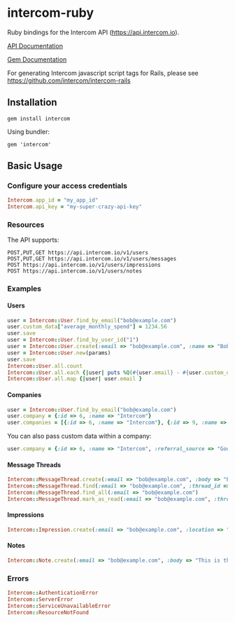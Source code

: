 # intercom-ruby

Ruby bindings for the Intercom API (https://api.intercom.io).

[API Documentation](https://api.intercom.io/docs)

[Gem Documentation](http://rubydoc.info/github/intercom/intercom-ruby/master/frames)

For generating Intercom javascript script tags for Rails, please see https://github.com/intercom/intercom-rails

## Installation

    gem install intercom

Using bundler:

    gem 'intercom'

## Basic Usage

### Configure your access credentials

```ruby
Intercom.app_id = "my_app_id"
Intercom.api_key = "my-super-crazy-api-key"
```

### Resources

The API supports:

    POST,PUT,GET https://api.intercom.io/v1/users
    POST,PUT,GET https://api.intercom.io/v1/users/messages
    POST https://api.intercom.io/v1/users/impressions
    POST https://api.intercom.io/v1/users/notes

### Examples

#### Users

```ruby
user = Intercom::User.find_by_email("bob@example.com")
user.custom_data["average_monthly_spend"] = 1234.56
user.save
user = Intercom::User.find_by_user_id("1")
user = Intercom::User.create(:email => "bob@example.com", :name => "Bob Smith")
user = Intercom::User.new(params)
user.save
Intercom::User.all.count
Intercom::User.all.each {|user| puts %Q(#{user.email} - #{user.custom_data["average_monthly_spend"]}) }
Intercom::User.all.map {|user| user.email }
```

#### Companies
```ruby
user = Intercom::User.find_by_email("bob@example.com")
user.company = {:id => 6, :name => "Intercom"}
user.companies = [{:id => 6, :name => "Intercom"}, {:id => 9, :name => "Test Company"}]
```

You can also pass custom data within a company:

```ruby
user.company = {:id => 6, :name => "Intercom", :referral_source => "Google"}
```

#### Message Threads
```ruby
Intercom::MessageThread.create(:email => "bob@example.com", :body => "Example message from bob@example.com to your application on Intercom.")
Intercom::MessageThread.find(:email => "bob@example.com", :thread_id => 123)
Intercom::MessageThread.find_all(:email => "bob@example.com")
Intercom::MessageThread.mark_as_read(:email => "bob@example.com", :thread_id => 123)
```

#### Impressions
```ruby
Intercom::Impression.create(:email => "bob@example.com", :location => "/path/in/my/app", :user_ip => "1.2.3.4", :user_agent => "my-savage-iphone-app-0.1"
```

#### Notes
```ruby
Intercom::Note.create(:email => "bob@example.com", :body => "This is the text of the note")
```

### Errors
```ruby
Intercom::AuthenticationError
Intercom::ServerError
Intercom::ServiceUnavailableError
Intercom::ResourceNotFound
```
